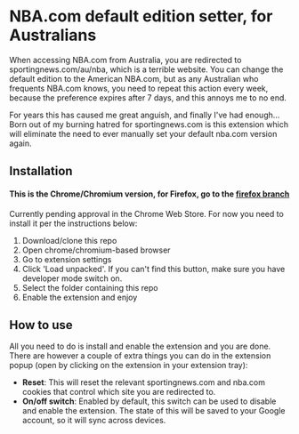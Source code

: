 # NBA.com default edition setter, for Australians

When accessing NBA.com from Australia, you are redirected to sportingnews.com/au/nba, which is a terrible website. You can change the default edition to the American NBA.com, but as any Australian who frequents NBA.com knows, you need to repeat this action every week, because the preference expires after 7 days, and this annoys me to no end.

For years this has caused me great anguish, and finally I've had enough... Born out of my burning hatred for sportingnews.com is this extension which will eliminate the need to ever manually set your default nba.com version again.

## Installation
#### This is the Chrome/Chromium version, for Firefox, go to the [firefox branch](https://github.com/maxgoodwin/nba.com-default-edition-setter/tree/firefox)

Currently pending approval in the Chrome Web Store. For now you need to install it per the instructions below:

1. Download/clone this repo
2. Open chrome/chromium-based browser
3. Go to extension settings
4. Click 'Load unpacked'. If you can't find this button, make sure you have developer mode switch on.
5. Select the folder containing this repo
6. Enable the extension and enjoy

## How to use

All you need to do is install and enable the extension and you are done.
There are however a couple of extra things you can do in the extension popup (open by clicking on the extension in your extension tray):

- **Reset**: This will reset the relevant sportingnews.com and nba.com cookies that control which site you are redirected to.
- **On/off switch**: Enabled by default, this switch can be used to disable and enable the extension. The state of this will be saved to your Google account, so it will sync across devices.
